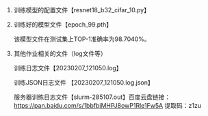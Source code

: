 1. 训练模型的配置文件【resnet18_b32_cifar_10.py】


2. 训练好的模型文件【epoch_99.pth】

    该模型文件在测试集上TOP-1准确率为98.7040%。

3. 其他作业相关的文件（log文件等）

    训练日志文件【20230207_121050.log】

    训练JSON日志文件 【20230207_121050.log.json】

    服务器训练日志文件【slurm-285107.out】百度云盘链接：https://pan.baidu.com/s/1bbfbjMHPJ8owP1Rle1Fw5A 提取码：z1zu